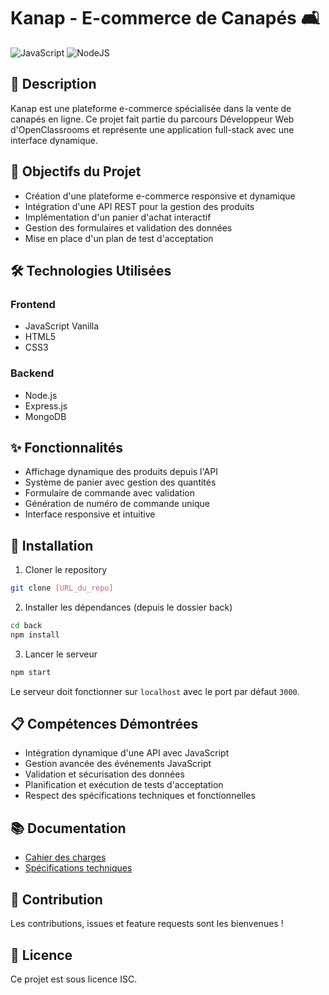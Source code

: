 # Kanap - E-commerce de Canapés 🛋️

![JavaScript](https://img.shields.io/badge/JavaScript-F7DF1E?style=for-the-badge&logo=javascript&logoColor=black)
![NodeJS](https://img.shields.io/badge/Node.js-43853D?style=for-the-badge&logo=node.js&logoColor=white)

## 📝 Description

Kanap est une plateforme e-commerce spécialisée dans la vente de canapés en ligne. Ce projet fait partie du parcours Développeur Web d'OpenClassrooms et représente une application full-stack avec une interface dynamique.

## 🎯 Objectifs du Projet

- Création d'une plateforme e-commerce responsive et dynamique
- Intégration d'une API REST pour la gestion des produits
- Implémentation d'un panier d'achat interactif
- Gestion des formulaires et validation des données
- Mise en place d'un plan de test d'acceptation

## 🛠️ Technologies Utilisées

### Frontend
- JavaScript Vanilla
- HTML5
- CSS3

### Backend
- Node.js
- Express.js
- MongoDB

## ✨ Fonctionnalités

- Affichage dynamique des produits depuis l'API
- Système de panier avec gestion des quantités
- Formulaire de commande avec validation
- Génération de numéro de commande unique
- Interface responsive et intuitive

## 🚀 Installation

1. Cloner le repository
```bash
git clone [URL_du_repo]
```

2. Installer les dépendances (depuis le dossier back)
```bash
cd back
npm install
```

3. Lancer le serveur
```bash
npm start
```

Le serveur doit fonctionner sur `localhost` avec le port par défaut `3000`.

## 📋 Compétences Démontrées

- Intégration dynamique d'une API avec JavaScript
- Gestion avancée des événements JavaScript
- Validation et sécurisation des données
- Planification et exécution de tests d'acceptation
- Respect des spécifications techniques et fonctionnelles

## 📚 Documentation

- [Cahier des charges](https://course.oc-static.com/projects/DWJ_FR_P5/DW+P5+-+Specifications+fonctionnelles.pdf)
- [Spécifications techniques](https://course.oc-static.com/projects/DWJ_FR_P5/DW+P5+-+Etapes+cles.pdf)

## 🤝 Contribution

Les contributions, issues et feature requests sont les bienvenues !

## 📝 Licence

Ce projet est sous licence ISC.
